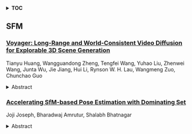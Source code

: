 <details>
  <summary><b>TOC</b></summary>
  <ol>
    <li><a href=#sfm>SFM</a></li>
      <ul>
        <li><a href=#Voyager:-Long-Range-and-World-Consistent-Video-Diffusion-for-Explorable-3D-Scene-Generation>Voyager: Long-Range and World-Consistent Video Diffusion for Explorable 3D Scene Generation</a></li>
        <li><a href=#Accelerating-SfM-based-Pose-Estimation-with-Dominating-Set>Accelerating SfM-based Pose Estimation with Dominating Set</a></li>
      </ul>
    </li>
  </ol>
</details>

## SFM  

### [Voyager: Long-Range and World-Consistent Video Diffusion for Explorable 3D Scene Generation](http://arxiv.org/abs/2506.04225)  
Tianyu Huang, Wangguandong Zheng, Tengfei Wang, Yuhao Liu, Zhenwei Wang, Junta Wu, Jie Jiang, Hui Li, Rynson W. H. Lau, Wangmeng Zuo, Chunchao Guo  
<details>  
  <summary>Abstract</summary>  
  <ol>  
    Real-world applications like video gaming and virtual reality often demand the ability to model 3D scenes that users can explore along custom camera trajectories. While significant progress has been made in generating 3D objects from text or images, creating long-range, 3D-consistent, explorable 3D scenes remains a complex and challenging problem. In this work, we present Voyager, a novel video diffusion framework that generates world-consistent 3D point-cloud sequences from a single image with user-defined camera path. Unlike existing approaches, Voyager achieves end-to-end scene generation and reconstruction with inherent consistency across frames, eliminating the need for 3D reconstruction pipelines (e.g., structure-from-motion or multi-view stereo). Our method integrates three key components: 1) World-Consistent Video Diffusion: A unified architecture that jointly generates aligned RGB and depth video sequences, conditioned on existing world observation to ensure global coherence 2) Long-Range World Exploration: An efficient world cache with point culling and an auto-regressive inference with smooth video sampling for iterative scene extension with context-aware consistency, and 3) Scalable Data Engine: A video reconstruction pipeline that automates camera pose estimation and metric depth prediction for arbitrary videos, enabling large-scale, diverse training data curation without manual 3D annotations. Collectively, these designs result in a clear improvement over existing methods in visual quality and geometric accuracy, with versatile applications.  
  </ol>  
</details>  
  
### [Accelerating SfM-based Pose Estimation with Dominating Set](http://arxiv.org/abs/2506.03667)  
Joji Joseph, Bharadwaj Amrutur, Shalabh Bhatnagar  
<details>  
  <summary>Abstract</summary>  
  <ol>  
    This paper introduces a preprocessing technique to speed up Structure-from-Motion (SfM) based pose estimation, which is critical for real-time applications like augmented reality (AR), virtual reality (VR), and robotics. Our method leverages the concept of a dominating set from graph theory to preprocess SfM models, significantly enhancing the speed of the pose estimation process without losing significant accuracy. Using the OnePose dataset, we evaluated our method across various SfM-based pose estimation techniques. The results demonstrate substantial improvements in processing speed, ranging from 1.5 to 14.48 times, and a reduction in reference images and point cloud size by factors of 17-23 and 2.27-4, respectively. This work offers a promising solution for efficient and accurate 3D pose estimation, balancing speed and accuracy in real-time applications.  
  </ol>  
</details>  
  
  



